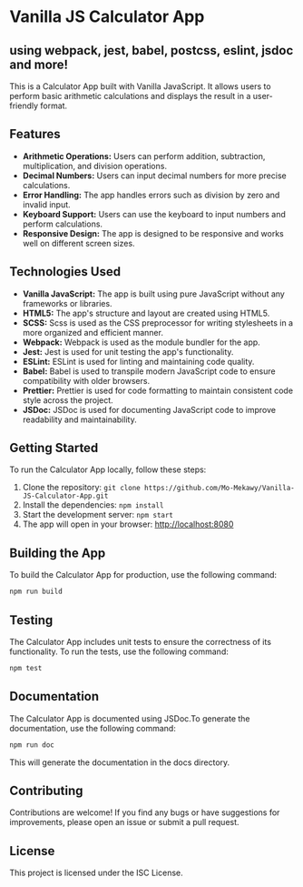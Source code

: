 # Vanilla JS Calculator App

## using webpack, jest, babel, postcss, eslint, jsdoc and more!

This is a Calculator App built with Vanilla JavaScript. It allows users to perform basic arithmetic calculations and displays the result in a user-friendly format.

## Features

- **Arithmetic Operations:** Users can perform addition, subtraction, multiplication, and division operations.
- **Decimal Numbers:** Users can input decimal numbers for more precise calculations.
- **Error Handling:** The app handles errors such as division by zero and invalid input.
- **Keyboard Support:** Users can use the keyboard to input numbers and perform calculations.
- **Responsive Design:** The app is designed to be responsive and works well on different screen sizes.

## Technologies Used

- **Vanilla JavaScript:** The app is built using pure JavaScript without any frameworks or libraries.
- **HTML5:** The app's structure and layout are created using HTML5.
- **SCSS:** Scss is used as the CSS preprocessor for writing stylesheets in a more organized and efficient manner.
- **Webpack:** Webpack is used as the module bundler for the app.
- **Jest:** Jest is used for unit testing the app's functionality.
- **ESLint:** ESLint is used for linting and maintaining code quality.
- **Babel:** Babel is used to transpile modern JavaScript code to ensure compatibility with older browsers.
- **Prettier:** Prettier is used for code formatting to maintain consistent code style across the project.
- **JSDoc:** JSDoc is used for documenting JavaScript code to improve readability and maintainability.

## Getting Started

To run the Calculator App locally, follow these steps:

1. Clone the repository: `git clone https://github.com/Mo-Mekawy/Vanilla-JS-Calculator-App.git`
2. Install the dependencies: `npm install`
3. Start the development server: `npm start`
4. The app will open in your browser: [http://localhost:8080](http://localhost:8080)

## Building the App

To build the Calculator App for production, use the following command:

```bash
npm run build
```

## Testing

The Calculator App includes unit tests to ensure the correctness of its functionality. To run the tests, use the following command:

```bash
npm test
```

## Documentation

The Calculator App is documented using JSDoc.To generate the documentation, use the following command:

```bash
npm run doc
```

This will generate the documentation in the docs directory.

## Contributing

Contributions are welcome! If you find any bugs or have suggestions for improvements, please open an issue or submit a pull request.

## License

This project is licensed under the ISC License.
